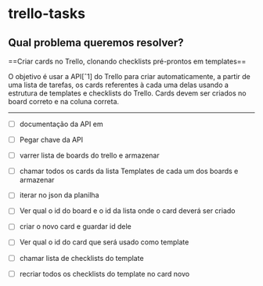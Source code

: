 # trello-tasks

## Qual problema queremos resolver?


==Criar cards no Trello, clonando checklists pré-prontos em templates==

O objetivo é usar a API[ˆ1] do Trello para criar automaticamente, a partir de uma lista de tarefas, os cards referentes à cada uma delas usando a estrutura de templates e checklists do Trello. Cards devem ser criados no board correto e na coluna correta.

-----

- [ ] documentação da API em 
- [ ] Pegar chave da API
- [ ] varrer lista de boards do trello e armazenar 
- [ ] chamar todos os cards da lista Templates de cada um dos boards e armazenar
- [ ] iterar no json da planilha
- [ ] Ver qual o id do board e o id da lista onde o card deverá ser criado
- [ ] criar o novo card e guardar id dele
- [ ] Ver qual o id do card que será usado como template
- [ ] chamar lista de checklists do template
- [ ] recriar todos os checklists do template no card novo


[^1]: [API do Trello](https://developer.atlassian.com/cloud/trello/rest/api-group-cards/)